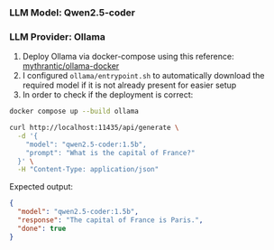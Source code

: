 ### LLM Model: Qwen2.5-coder


### LLM Provider: Ollama
1. Deploy Ollama via docker-compose using this reference: [mythrantic/ollama-docker](https://github.com/mythrantic/ollama-docker)
2. I configured `ollama/entrypoint.sh` to automatically download the required model if it is not already present for easier setup
3. In order to check if the deployment is correct:
```bash
docker compose up --build ollama
```
```bash
curl http://localhost:11435/api/generate \
  -d '{
    "model": "qwen2.5-coder:1.5b",
    "prompt": "What is the capital of France?"
  }' \
  -H "Content-Type: application/json"
```

Expected output:
```json
{
  "model": "qwen2.5-coder:1.5b",
  "response": "The capital of France is Paris.",
  "done": true
}
```

